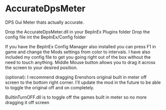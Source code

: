# AccurateDpsMeter
DPS Gui Meter thats actually accurate.

Drop the AccurateDpsMeter.dll in your BepInEx Plugins folder
Drop the config file int the BepInEx/Config folder

If you have the BepInEx Config Manager also installed
you can press F1 in game and change the Mods settings
from color to intervals. I have also included my config
file to get you going right out of the box without the 
need to touch anything. Middle Mouse button allows you to
drag it across the screen to your desired position. 

(optional): I recommend dragging Erenshors original built in meter
off screen to the bottom right corner. I'll update the mod in the 
future to be able to toggle the original off and on completely.

BuiltinTurnOFF.dll is to toggle off the games built in meter so no more dragging it off screen

